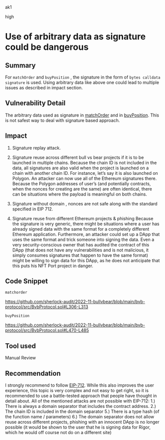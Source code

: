 ak1

high

# Use of arbitrary data as signature could be dangerous

## Summary

For `matchOrder`  and `buyPosition` , the signature in the form of `bytes calldata signature` is used.
Using arbitrary data like above one could lead to multiple issues as described in impact section.

## Vulnerability Detail

The arbitrary data used as signature in [matchOrder](matchOrder) and in [buyPosition](https://github.com/sherlock-audit/2022-11-bullvbear/blob/main/bvb-protocol/src/BvbProtocol.sol#L470).
This is not safest way to deal with signature based approach.

## Impact

1. Signature replay attack.

2. Signature reuse across different bull vs bear projects if it is to be launched in multiple chains.
    Because the chain ID is not included in the data, all signatures are also valid when the project is launched on a chain with another 
    chain ID. For instance, let’s say it is also launched on Polygon. An attacker can now use all of the Ethereum signatures there. 
   Because the Polygon addresses of user’s (and potentially contracts, when the nonces for creating are the same) are often identical, 
   there can be situations where the payload is meaningful on both chains.

3. Signature without domain , nonces are not safe along with the standard specified in EIP 712.
4.  Signature reuse from different Ethereum projects & phishing
     Because the signature is very generic, there might be situations where a user has already signed data with the same format for a 
     completely different Ethereum application. Furthermore, an attacker could set up a DApp that uses the same format and trick 
     someone into signing the data. Even a very security-conscious owner that has audited the contract of this DApp (that does not 
     have any vulnerabilities and is not malicious, it simply consumes signatures that happen to have the same format) might be willing 
    to sign data for this DApp, as he does not anticipate that this puts his NFT Port project in danger.

## Code Snippet

`matchorder`

https://github.com/sherlock-audit/2022-11-bullvbear/blob/main/bvb-protocol/src/BvbProtocol.sol#L306-L313

`buyPosition`

https://github.com/sherlock-audit/2022-11-bullvbear/blob/main/bvb-protocol/src/BvbProtocol.sol#L470-L485

## Tool used

Manual Review

## Recommendation

I strongly recommend to follow [EIP-712](https://eips.ethereum.org/EIPS/eip-712). While this also improves the user experience, this topic is very complex and not easy to get right, so it is recommended to use a battle-tested approach that people have thought in detail about. All of the mentioned attacks are not possible with EIP-712:
1.) There is always a domain separator that includes the contract address.
2.) The chain ID is included in the domain separator
5.) There is a type hash (of the function name / parameters)
6.) The domain separator does not allow reuse across different projects, phishing with an innocent DApp is no longer possible (it would be shown to the user that he is signing data for Rigor, which he would off course not do on a different site)
